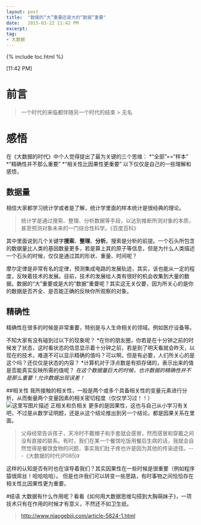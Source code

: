 ```yaml
---
layout: post
title:  "数据的“大”重要还是大的“数据”重要"
date:   2015-03-22 11:42 PM
excerpt:
tag:
- 大数据
---
```


{% include toc.html %}

[11:42 PM]

# 前言

> 一个时代的来临都伴随另一个时代的结束
															> 无名

# 感悟
在《大数据的时代》中个人觉得提出了最为关键的三个思维：
*“全部”==“样本”
*“精确性并不那么重要”
*“相关性比因果性更重要”
以下仅仅是自己的一些理解和感悟，

## 数据量
相信大家都学习统计学或者是了解，统计学里面的样本统计是很经典的理论。
> 统计学是通过搜索、整理、分析数据等手段，以达到推断所测对象的本质，甚至预测对象未来的一门综合性科学。《百度百科》

其中里面说到几个关键字**搜索**、**整理**、**分析**。搜索是分析的前提。一个石头所包含的数据量比人类的基因数量更多，若是算上其的原子等信息，但是为什么人类描述一个石头的时候，仅仅是通过其的形状、重量、时间呢？

摩尔定律是非常有名的定律，预测集成电路的发展轨迹，其实，该也能从一定的程度，反映着技术的发展。目前，技术的发展给人类有很好的机会收集到大量的数据。数据的“大”重要或是大的“数据”重要呢？其实这无关仅要，因为所关心的是你的数据是否齐全、是否能正确的反映你所观察的对象。

## 精确性
精确性在很多的时候是非常重要，特别是与人生命相关的领域。例如医疗设备等。

不知大家有没有碰到过以下的现象呢？
*在你的朋友圈，你若是在十分钟之前的时候发了状态，这时看状态的信息显示着十分钟之前，若是到了明天看就会昨天，以现在的技术，难道不可以显示精确的值吗？可以啊，但是有必要，人们所关心的是这个吗？还仅仅是状态的内容？
*计算机对于浮点数是有损存储的，表示出来的值是否能真实反映所需的值呢？
*在这个数据量巨大的时候，也许数据的精确性并不是那么重要！允许数据出现误差！*

##相关性
我所接触的相关性，一般是两个或多个具备相关性的变量元素进行分析，从而衡量两个变量因素的相关密切程度（仅仅学习过！！）
![这里写图片描述](http://img.blog.csdn.net/20150322232902542)
						正相关和负相关
更多的是因果性，这也与自己从小学习有关吧，不过是从数学证明题，还是从这个结论推出到另一个结论。都是因果关系在里面。
>父母经常告诉孩子，天冷时不戴帽子和手套就会感冒，然而感冒和穿戴之间没有直接的联系。有时，我们在某一个餐馆吃饭用餐后生病的话，我就会自然觉得是餐馆食物的问题，事实我们肚子疼也许是因为其他的传染途径。---《大数据的时代(P085)》

这样的认知是否有时也在误导着我们？其实因果性在一些时候是很重要（例如程序猿很屌丝！哈哈哈哈）。
但是也许我们可以转变一些思路，有时事物之间恰恰存在相关性比因果性更为重要。

#结语
大数据有什么作用呢？看看《如何用大数据思维勾搭到大胸萌妹子》，一项技术只有在作用的时候才有意义，不然还不如卫生纸。
>http://www.niaogebiji.com/article-5824-1.html
					
														
